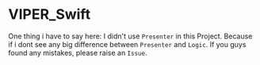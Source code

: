 # VIPER_Swift

One thing i have to say here: I didn't use `Presenter` in this Project. Because if i dont see any big difference between `Presenter` and `Logic`. If you guys found any mistakes, please raise an `Issue`.
